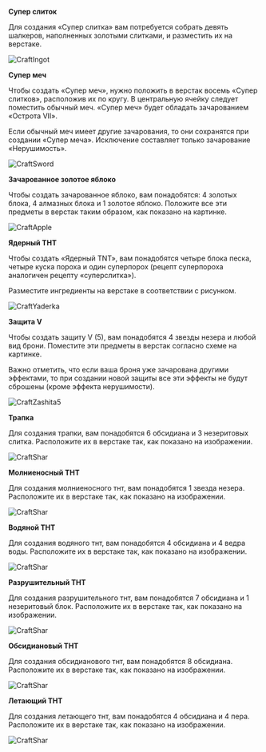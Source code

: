 **Супер слиток**


Для создания «Супер слитка» вам потребуется собрать девять шалкеров, наполненных золотыми слитками, и разместить их на верстаке.

![CraftIngot](../assets/GuideCraftSuperGoldIngot.png)


**Супер меч**


Чтобы создать «Супер меч», нужно положить в верстак восемь «Супер слитков», расположив их по кругу. В центральную ячейку следует поместить обычный меч. «Супер меч» будет обладать зачарованием «Острота VII».

Если обычный меч имеет другие зачарования, то они сохранятся при создании «Супер меча». Исключение составляет только зачарование «Нерушимость».

![CraftSword](../assets/mech.png)


**Зачарованное золотое яблоко**


Чтобы создать зачарованное яблоко, вам понадобятся: 4 золотых блока, 4 алмазных блока и 1 золотое яблоко. Положите все эти предметы в верстак таким образом, как показано на картинке.

![CraftApple](../assets/applegolden.png)


**Ядерный ТНТ**


Чтобы создать «Ядерный TNT», вам понадобятся четыре блока песка, четыре куска пороха и один суперпорох (рецепт суперпороха аналогичен рецепту «суперслитка»).

Разместите ингредиенты на верстаке в соответствии с рисунком. 

![CraftYaderka](../assets/ядерка.jpg)


**Защита V**


Чтобы создать защиту V (5), вам понадобятся 4 звезды незера и любой вид брони. Поместите эти предметы в верстак согласно схеме на картинке.

Важно отметить, что если ваша броня уже зачарована другими эффектами, то при создании новой защиты все эти эффекты не будут сброшены (кроме эффекта нерушимости).

![CraftZashita5](../assets/zashita5.png)


**Трапка**


Для создания трапки, вам понадобятся 6 обсидиана и 3 незеритовых слитка. Расположите их в верстаке так, как показано на изображении.

![CraftShar](../assets/trap.png)


**Молниеносный ТНТ**


Для создания молниеносного тнт, вам понадобятся 1 звезда незера. Расположите их в верстаке так, как показано на изображении.

![CraftShar](../assets/lightTNT.png)


**Водяной ТНТ**


Для создания водяного тнт, вам понадобятся 4 обсидиана и 4 ведра воды. Расположите их в верстаке так, как показано на изображении.

![CraftShar](../assets/vodniyTNT.png)
    

**Разрушительный ТНТ**


Для создания разрушительного тнт, вам понадобятся 7 обсидиана и 1 незеритовый блок. Расположите их в верстаке так, как показано на изображении.

![CraftShar](../assets/razryshitTNT.png)
    

**Обсидиановый ТНТ**


Для создания обсидианового тнт, вам понадобятся 8 обсидиана. Расположите их в верстаке так, как показано на изображении.

![CraftShar](../assets/obsTNT.png)
    

**Летающий ТНТ**

Для создания летающего тнт, вам понадобятся 4 обсидиана и 4 пера. Расположите их в верстаке так, как показано на изображении.

![CraftShar](../assets/Letaushi.png)